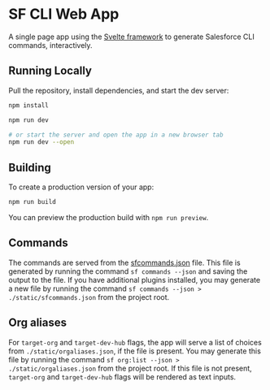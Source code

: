 # SF CLI Web App

A single page app using the [Svelte framework](https://svelte.dev/) to generate Salesforce CLI commands, interactively.

## Running Locally

Pull the repository, install dependencies, and start the dev server:

```bash
npm install
```

```bash
npm run dev

# or start the server and open the app in a new browser tab
npm run dev --open
```

## Building

To create a production version of your app:

```bash
npm run build
```

You can preview the production build with `npm run preview`.

## Commands

The commands are served from the [sfcommands.json](./static/sfcommands.json) file. This file is generated by running the command `sf commands --json` and saving the output to the file. If you have additional plugins installed, you may generate a new file by running the command `sf commands --json > ./static/sfcommands.json` from the project root.

## Org aliases

For `target-org` and `target-dev-hub` flags, the app will serve a list of choices from `./static/orgaliases.json`, if the file is present. You may generate this file by running the command `sf org:list --json > ./static/orgaliases.json` from the project root. If this file is not present, `target-org` and `target-dev-hub` flags will be rendered as text inputs.
